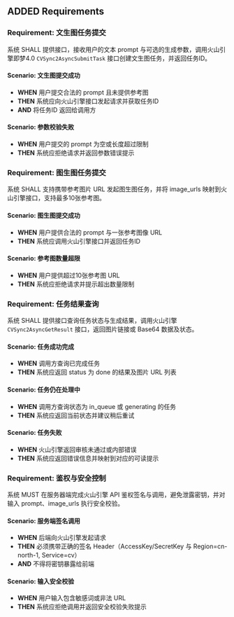## ADDED Requirements

### Requirement: 文生图任务提交
系统 SHALL 提供接口，接收用户的文本 prompt 与可选的生成参数，调用火山引擎即梦4.0 `CVSync2AsyncSubmitTask` 接口创建文生图任务，并返回任务ID。

#### Scenario: 文生图提交成功
- **WHEN** 用户提交合法的 prompt 且未提供参考图
- **THEN** 系统应向火山引擎接口发起请求并获取任务ID
- **AND** 将任务ID 返回给调用方

#### Scenario: 参数校验失败
- **WHEN** 用户提交的 prompt 为空或长度超过限制
- **THEN** 系统应拒绝请求并返回参数错误提示

### Requirement: 图生图任务提交
系统 SHALL 支持携带参考图片 URL 发起图生图任务，并将 image_urls 映射到火山引擎接口，支持最多10张参考图。

#### Scenario: 图生图提交成功
- **WHEN** 用户提供合法的 prompt 与一张参考图像 URL
- **THEN** 系统应调用火山引擎接口并返回任务ID

#### Scenario: 参考图数量超限
- **WHEN** 用户提供超过10张参考图 URL
- **THEN** 系统应拒绝请求并提示超出数量限制

### Requirement: 任务结果查询
系统 SHALL 提供接口查询任务状态与生成结果，调用火山引擎 `CVSync2AsyncGetResult` 接口，返回图片链接或 Base64 数据及状态。

#### Scenario: 任务成功完成
- **WHEN** 调用方查询已完成任务
- **THEN** 系统应返回 status 为 done 的结果及图片 URL 列表

#### Scenario: 任务仍在处理中
- **WHEN** 调用方查询状态为 in_queue 或 generating 的任务
- **THEN** 系统应返回当前状态并建议稍后重试

#### Scenario: 任务失败
- **WHEN** 火山引擎返回审核未通过或内部错误
- **THEN** 系统应返回错误信息并映射到对应的可读提示

### Requirement: 鉴权与安全控制
系统 MUST 在服务器端完成火山引擎 API 鉴权签名与调用，避免泄露密钥，并对输入 prompt、image_urls 执行安全校验。

#### Scenario: 服务端签名调用
- **WHEN** 后端向火山引擎发起请求
- **THEN** 必须携带正确的签名 Header（AccessKey/SecretKey 与 Region=cn-north-1, Service=cv）
- **AND** 不得将密钥暴露给前端

#### Scenario: 输入安全校验
- **WHEN** 用户输入包含敏感词或非法 URL
- **THEN** 系统应拒绝调用并返回安全校验失败提示
